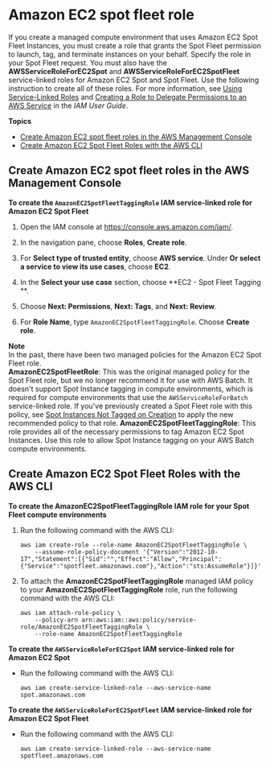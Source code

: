 # Amazon EC2 spot fleet role<a name="spot_fleet_IAM_role"></a>

If you create a managed compute environment that uses Amazon EC2 Spot Fleet Instances, you must create a role that grants the Spot Fleet permission to launch, tag, and terminate instances on your behalf\. Specify the role in your Spot Fleet request\. You must also have the **AWSServiceRoleForEC2Spot** and **AWSServiceRoleForEC2SpotFleet** service\-linked roles for Amazon EC2 Spot and Spot Fleet\. Use the following instruction to create all of these roles\. For more information, see [Using Service\-Linked Roles](https://docs.aws.amazon.com/IAM/latest/UserGuide/using-service-linked-roles.html) and [Creating a Role to Delegate Permissions to an AWS Service](https://docs.aws.amazon.com/IAM/latest/UserGuide/id_roles_create_for-service.html) in the *IAM User Guide*\.

**Topics**
+ [Create Amazon EC2 spot fleet roles in the AWS Management Console](#spot-fleet-roles-console)
+ [Create Amazon EC2 Spot Fleet Roles with the AWS CLI](#spot-fleet-roles-cli)

## Create Amazon EC2 spot fleet roles in the AWS Management Console<a name="spot-fleet-roles-console"></a>

**To create the `AmazonEC2SpotFleetTaggingRole` IAM service\-linked role for Amazon EC2 Spot Fleet**

1. Open the IAM console at [https://console\.aws\.amazon\.com/iam/](https://console.aws.amazon.com/iam/)\.

1. In the navigation pane, choose **Roles**, **Create role**\. 

1. For **Select type of trusted entity**, choose **AWS service**\. Under **Or select a service to view its use cases**, choose **EC2**\.

1. In the **Select your use case** section, choose **EC2 \- Spot Fleet Tagging **\.

1. Choose **Next: Permissions**, **Next: Tags**, and **Next: Review**\.

1. For **Role Name**, type `AmazonEC2SpotFleetTaggingRole`\. Choose **Create role**\.

**Note**  
In the past, there have been two managed policies for the Amazon EC2 Spot Fleet role\.  
**AmazonEC2SpotFleetRole**: This was the original managed policy for the Spot Fleet role, but we no longer recommend it for use with AWS Batch\. It doesn't support Spot Instance tagging in compute environments, which is required for compute environments that use the `AWSServiceRoleForBatch` service\-linked role\. If you've previously created a Spot Fleet role with this policy, see [Spot Instances Not Tagged on Creation](troubleshooting.md#spot-instance-no-tag) to apply the new recommended policy to that role\.
**AmazonEC2SpotFleetTaggingRole**: This role provides all of the necessary permissions to tag Amazon EC2 Spot Instances\. Use this role to allow Spot Instance tagging on your AWS Batch compute environments\.

## Create Amazon EC2 Spot Fleet Roles with the AWS CLI<a name="spot-fleet-roles-cli"></a>

**To create the **AmazonEC2SpotFleetTaggingRole** IAM role for your Spot Fleet compute environments**

1. Run the following command with the AWS CLI:

   ```
   aws iam create-role --role-name AmazonEC2SpotFleetTaggingRole \
       --assume-role-policy-document '{"Version":"2012-10-17","Statement":[{"Sid":"","Effect":"Allow","Principal":{"Service":"spotfleet.amazonaws.com"},"Action":"sts:AssumeRole"}]}'
   ```

1. To attach the **AmazonEC2SpotFleetTaggingRole** managed IAM policy to your **AmazonEC2SpotFleetTaggingRole** role, run the following command with the AWS CLI: 

   ```
   aws iam attach-role-policy \
       --policy-arn arn:aws:iam::aws:policy/service-role/AmazonEC2SpotFleetTaggingRole \
       --role-name AmazonEC2SpotFleetTaggingRole
   ```

**To create the `AWSServiceRoleForEC2Spot` IAM service\-linked role for Amazon EC2 Spot**
+ Run the following command with the AWS CLI:

  ```
  aws iam create-service-linked-role --aws-service-name spot.amazonaws.com
  ```

**To create the `AWSServiceRoleForEC2SpotFleet` IAM service\-linked role for Amazon EC2 Spot Fleet**
+ Run the following command with the AWS CLI: 

  ```
  aws iam create-service-linked-role --aws-service-name spotfleet.amazonaws.com
  ```